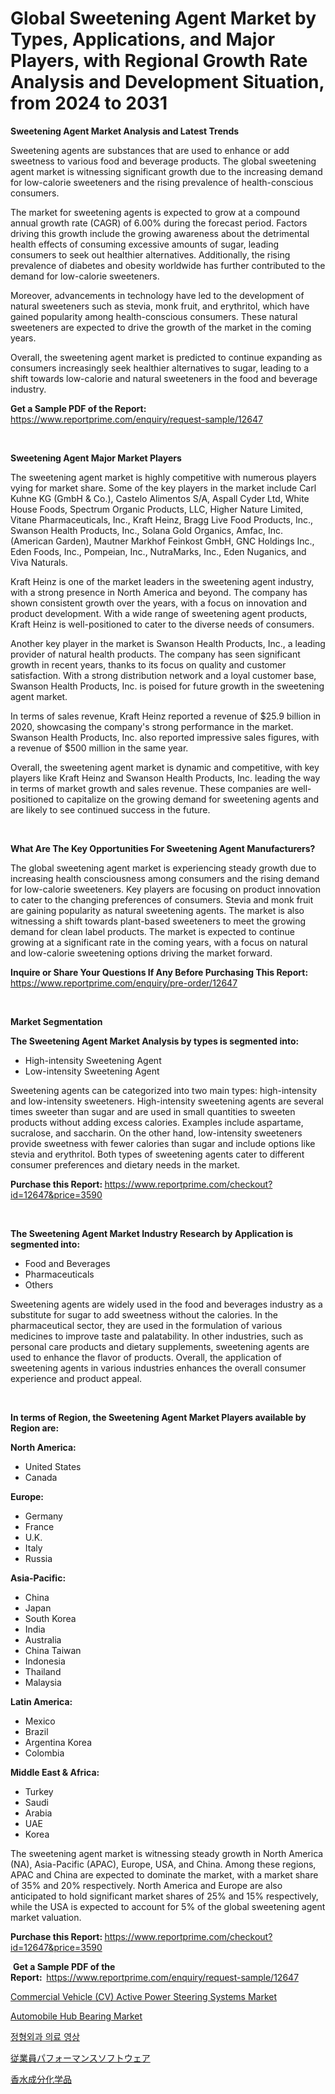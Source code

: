 <p><h1>Global Sweetening Agent Market by Types, Applications, and Major Players, with Regional Growth Rate Analysis and Development Situation, from 2024 to 2031</h1></p><p><strong>Sweetening Agent Market Analysis and Latest Trends</strong></p>
<p><p>Sweetening agents are substances that are used to enhance or add sweetness to various food and beverage products. The global sweetening agent market is witnessing significant growth due to the increasing demand for low-calorie sweeteners and the rising prevalence of health-conscious consumers.</p><p>The market for sweetening agents is expected to grow at a compound annual growth rate (CAGR) of 6.00% during the forecast period. Factors driving this growth include the growing awareness about the detrimental health effects of consuming excessive amounts of sugar, leading consumers to seek out healthier alternatives. Additionally, the rising prevalence of diabetes and obesity worldwide has further contributed to the demand for low-calorie sweeteners.</p><p>Moreover, advancements in technology have led to the development of natural sweeteners such as stevia, monk fruit, and erythritol, which have gained popularity among health-conscious consumers. These natural sweeteners are expected to drive the growth of the market in the coming years.</p><p>Overall, the sweetening agent market is predicted to continue expanding as consumers increasingly seek healthier alternatives to sugar, leading to a shift towards low-calorie and natural sweeteners in the food and beverage industry.</p></p>
<p><strong>Get a Sample PDF of the Report:&nbsp;</strong> <a href="https://www.reportprime.com/enquiry/request-sample/12647">https://www.reportprime.com/enquiry/request-sample/12647</a></p>
<p>&nbsp;</p>
<p><strong>Sweetening Agent Major Market Players</strong></p>
<p><p>The sweetening agent market is highly competitive with numerous players vying for market share. Some of the key players in the market include Carl Kuhne KG (GmbH & Co.), Castelo Alimentos S/A, Aspall Cyder Ltd, White House Foods, Spectrum Organic Products, LLC, Higher Nature Limited, Vitane Pharmaceuticals, Inc., Kraft Heinz, Bragg Live Food Products, Inc., Swanson Health Products, Inc., Solana Gold Organics, Amfac, Inc. (American Garden), Mautner Markhof Feinkost GmbH, GNC Holdings Inc., Eden Foods, Inc., Pompeian, Inc., NutraMarks, Inc., Eden Nuganics, and Viva Naturals.</p><p>Kraft Heinz is one of the market leaders in the sweetening agent industry, with a strong presence in North America and beyond. The company has shown consistent growth over the years, with a focus on innovation and product development. With a wide range of sweetening agent products, Kraft Heinz is well-positioned to cater to the diverse needs of consumers.</p><p>Another key player in the market is Swanson Health Products, Inc., a leading provider of natural health products. The company has seen significant growth in recent years, thanks to its focus on quality and customer satisfaction. With a strong distribution network and a loyal customer base, Swanson Health Products, Inc. is poised for future growth in the sweetening agent market.</p><p>In terms of sales revenue, Kraft Heinz reported a revenue of $25.9 billion in 2020, showcasing the company's strong performance in the market. Swanson Health Products, Inc. also reported impressive sales figures, with a revenue of $500 million in the same year.</p><p>Overall, the sweetening agent market is dynamic and competitive, with key players like Kraft Heinz and Swanson Health Products, Inc. leading the way in terms of market growth and sales revenue. These companies are well-positioned to capitalize on the growing demand for sweetening agents and are likely to see continued success in the future.</p></p>
<p>&nbsp;</p>
<p><strong>What Are The Key Opportunities For Sweetening Agent Manufacturers?</strong></p>
<p><p>The global sweetening agent market is experiencing steady growth due to increasing health consciousness among consumers and the rising demand for low-calorie sweeteners. Key players are focusing on product innovation to cater to the changing preferences of consumers. Stevia and monk fruit are gaining popularity as natural sweetening agents. The market is also witnessing a shift towards plant-based sweeteners to meet the growing demand for clean label products. The market is expected to continue growing at a significant rate in the coming years, with a focus on natural and low-calorie sweetening options driving the market forward.</p></p>
<p><strong>Inquire or Share Your Questions If Any Before Purchasing This Report:</strong> <a href="https://www.reportprime.com/enquiry/pre-order/12647">https://www.reportprime.com/enquiry/pre-order/12647</a></p>
<p>&nbsp;</p>
<p><strong>Market Segmentation</strong></p>
<p><strong>The Sweetening Agent Market Analysis by types is segmented into:</strong></p>
<p><ul><li>High-intensity Sweetening Agent</li><li>Low-intensity Sweetening Agent</li></ul></p>
<p><p>Sweetening agents can be categorized into two main types: high-intensity and low-intensity sweeteners. High-intensity sweetening agents are several times sweeter than sugar and are used in small quantities to sweeten products without adding excess calories. Examples include aspartame, sucralose, and saccharin. On the other hand, low-intensity sweeteners provide sweetness with fewer calories than sugar and include options like stevia and erythritol. Both types of sweetening agents cater to different consumer preferences and dietary needs in the market.</p></p>
<p><strong>Purchase this Report:&nbsp;</strong><a href="https://www.reportprime.com/checkout?id=12647&price=3590">https://www.reportprime.com/checkout?id=12647&price=3590</a></p>
<p>&nbsp;</p>
<p><strong>The Sweetening Agent Market Industry Research by Application is segmented into:</strong></p>
<p><ul><li>Food and Beverages</li><li>Pharmaceuticals</li><li>Others</li></ul></p>
<p><p>Sweetening agents are widely used in the food and beverages industry as a substitute for sugar to add sweetness without the calories. In the pharmaceutical sector, they are used in the formulation of various medicines to improve taste and palatability. In other industries, such as personal care products and dietary supplements, sweetening agents are used to enhance the flavor of products. Overall, the application of sweetening agents in various industries enhances the overall consumer experience and product appeal.</p></p>
<p>&nbsp;</p>
<p><strong>In terms of Region, the Sweetening Agent Market Players available by Region are:</strong></p>
<p>
    <p> <strong> North America: </strong>
        <ul>
            <li>United States</li>
            <li>Canada</li>
        </ul>
        </p> 
    <p> <strong> Europe: </strong>
        <ul>
            <li>Germany</li>
            <li>France</li>
            <li>U.K.</li>
            <li>Italy</li>
            <li>Russia</li>
        </ul>
        </p> 
    <p> <strong> Asia-Pacific: </strong>
        <ul>
            <li>China</li>
            <li>Japan</li>
            <li>South Korea</li>
            <li>India</li>
            <li>Australia</li>
            <li>China Taiwan</li>
            <li>Indonesia</li>
            <li>Thailand</li>
            <li>Malaysia</li>
        </ul>
        </p> 
    <p> <strong> Latin America: </strong>
        <ul>
            <li>Mexico</li>
            <li>Brazil</li>
            <li>Argentina Korea</li>
            <li>Colombia</li>
        </ul>
        </p> 
    <p> <strong> Middle East & Africa: </strong>
        <ul>
            <li>Turkey</li>
            <li>Saudi</li>
            <li>Arabia</li>
            <li>UAE</li>
            <li>Korea</li>
        </ul>
    </p>
    </p>
<p><p>The sweetening agent market is witnessing steady growth in North America (NA), Asia-Pacific (APAC), Europe, USA, and China. Among these regions, APAC and China are expected to dominate the market, with a market share of 35% and 20% respectively. North America and Europe are also anticipated to hold significant market shares of 25% and 15% respectively, while the USA is expected to account for 5% of the global sweetening agent market valuation.</p></p>
<p><strong>Purchase this Report: </strong><a href="https://www.reportprime.com/checkout?id=12647&price=3590">https://www.reportprime.com/checkout?id=12647&price=3590</a></p>
<p>&nbsp;<strong>Get a Sample PDF of the Report:&nbsp;&nbsp;</strong><a href="https://www.reportprime.com/enquiry/request-sample/12647">https://www.reportprime.com/enquiry/request-sample/12647</a></p>
<p><strong></strong></p>
<p><p><a href="https://issuu.com/reportprime-2/docs/commercial-vehicle-cv-active-power-_fec13782d6c9a7">Commercial Vehicle  (CV) Active Power Steering Systems Market</a></p><p><a href="https://issuu.com/reportprime-2/docs/automobile-hub-bearing-market-size-2030.pptx">Automobile Hub Bearing Market</a></p><p><a href="https://github.com/ZacharyScthmitt4465/Market-Research-Report-List-1/blob/main/874663615980.md">정형외과 의료 영상</a></p><p><a href="https://medium.com/@raymanta28/%E5%BE%93%E6%A5%AD%E5%93%A1%E3%83%91%E3%83%95%E3%82%A9%E3%83%BC%E3%83%9E%E3%83%B3%E3%82%B9%E3%82%BD%E3%83%95%E3%83%88%E3%82%A6%E3%82%A7%E3%82%A2%E5%B8%82%E5%A0%B4-%E7%AB%B6%E4%BA%89%E5%88%86%E6%9E%90-%E5%B8%82%E5%A0%B4%E3%83%88%E3%83%AC%E3%83%B3%E3%83%89-%E3%81%8A%E3%82%88%E3%81%B32031%E5%B9%B4%E3%81%BE%E3%81%A7%E3%81%AE%E4%BA%88%E6%B8%AC-14b619bb57b4">従業員パフォーマンスソフトウェア</a></p><p><a href="https://medium.com/@luckeycorbin/%E9%A6%99%E6%B0%B4%E6%88%90%E5%88%86%E5%8C%96%E5%AD%A6%E7%89%A9%E8%B3%AA%E5%B8%82%E5%A0%B4-%E7%A8%AE%E9%A1%9E-%E7%94%A8%E9%80%94-%E5%9C%B0%E7%90%86%E3%81%AB%E3%82%88%E3%82%8B%E5%8C%85%E6%8B%AC%E7%9A%84%E8%A9%95%E4%BE%A1-bb6f49869262">香水成分化学品</a></p></p>